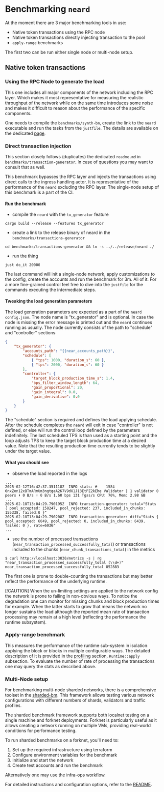 # Benchmarking `neard`

At the moment there are 3 major benchmarking tools in use: 
- Native token transactions using the RPC node
- Native token transactions directly injecting transaction to the pool
- `apply-range` benchmarks

The first two can be run either single node or multi-node setup.

## Native token transactions

### Using the RPC Node to generate the load
This one includes all major components of the network including the RPC layer.
Which makes it most representative for measuring the realistic throughput of the network while on the same time introduces some noise and makes it difficult to reason about the performance of the specific components.

One needs to compile the `benchmarks/synth-bm`, create the link to the `neard` executable and run the tasks from the `justfile`.
The details are available on the dedicated [page](./benchmarking_synthetic_workloads.md).

### Direct transaction injection
This section closely follows (duplicates) the dedicated `readme.md` in `benchmarks/transaction-generator`. 
In case of questions you may want to consult that as well.

This benchmark bypasses the RPC layer and injects the transactions using direct calls to the ingress handling actor. 
It is representative of the performance of the `neard` excluding the RPC layer.
The single-node setup of this benchmark is a part of the CI.

#### Run the benchmark
- compile the `neard` with the `tx_generator` feature
```
cargo build --release --features tx_generator
```
- create a link to the release binary of neard in the `benchmarks/transactions-generator`
```
cd benchmarks/transactions-generator && ln -s ../../release/neard ./
```
- run the thing
```
just do_it 20000
```
The last command will init a single-node network, apply customizations to the config, create the accounts and run the benchmark for 3m.
All of it.
For a more fine-grained control feel free to dive into the `justfile` for the commands executing the intermediate steps.

#### Tweaking the load generation parameters
The load generation parameters are expected as a part of the `neard` `config.json`.
The node name is "tx_generator" and is optional. 
In case the node is missing the error message is printed out and the `neard` continues running as usually.
The node currently consists of the path to  "schedule" and "controller" sections
```json
{
	"tx_generator": {
		"accounts_path": "{{near_accounts_path}}",
		"schedule": [
			{ "tps": 1000, "duration_s": 60 },
			{ "tps": 2000, "duration_s": 60 }
		],
		"controller": {
			"target_block_production_time_s": 1.4,
			"bps_filter_window_length": 64,
			"gain_proportional": 20,
			"gain_integral": 0.0,
			"gain_derivative": 0.0
		}
	}
}

```
The "schedule" section is required and defines the load applying schedule. 
After the schedule completes the `neard` will exit in case "controller" is not defined, or else will run the control loop defined by the parameters indefinitely.
The last scheduled TPS is than used as a starting point and the loop adjusts TPS to keep the target block production time at a desired value.
Note that the resulting production time currently tends to be slightly under the target value.

#### What you should see
- observe the load reported in the logs
```
...
2025-02-12T16:42:37.351118Z  INFO stats: #    1584 6nxZon12xBTmARmUm3ngtgaA2K7V9dX1J13EtPZ2kEhe Validator | 1 validator 0 peers ⬇ 0 B/s ⬆ 0 B/s 1.60 bps 131 Tgas/s CPU: 70%, Mem: 2.98 GB
...
2025-02-18T13:04:29.790195Z  INFO transaction-generator: total="Stats { pool_accepted: 158247, pool_rejected: 237, included_in_chunks: 155338, failed:0 }"
2025-02-18T13:04:29.790208Z  INFO transaction-generator: diff="Stats { pool_accepted: 6049, pool_rejected: 0, included_in_chunks: 6439, failed: 0 }, rate=6036"
...
```
- see the number of processed transactions (`near_transaction_processed_successfully_total`) or transactions included to the chunks (`near_chunk_transactions_total`) in the metrics
```
$ curl http://localhost:3030/metrics -s | rg "near_transaction_processed_successfully_total (\\d+)"
near_transaction_processed_successfully_total 852883
```
The first one is prone to double-counting the transactions but may better reflect the performance of the underlying runtime.

[!CAUTION]
When the un-limiting settings are applied to the network config the network is prone to failing in non-obvious ways.
To notice the degradation one can monitor for missing chunks and block production times for example.
When the latter starts to grow that means the network no longer sustains the load although the reported mean rate of transaction processing may remain at a high level (reflecting the performance the runtime subsystem).


### Apply-range benchmark
This measures the performance of the runtime sub-system in isolation applying the block or blocks in multiple configurable ways.
The detailed description of it is provided in the [profiling](./profiling.md) section, `Runtime::apply` subsection.
To evaluate the number of rate of processing the transactions one may query the stats as described above.

### Multi-Node setup
For benchmarking multi-node sharded networks, there is a comprehensive toolset in the [sharded-bm](https://github.com/near/nearcore/tree/pytest/tests/mocknet/sharded_bm.py). This framework allows testing various network configurations with different numbers of shards, validators and traffic profiles.

The sharded benchmark framework supports both localnet testing on a single machine and forknet deployments. Forknet is particularly useful as it allows creating a network running on multiple VMs, providing real-world conditions for performance testing.

To run sharded benchmarks on a forknet, you'll need to:
1. Set up the required infrastructure using terraform
2. Configure environment variables for the benchmark
3. Initialize and start the network
4. Create test accounts and run the benchmark

Alternatively one may use the infra-ops [workflow](https://github.com/Near-One/infra-ops/actions/workflows/benchmark.yml).

For detailed instructions and configuration options, refer to the [README](https://github.com/near/nearcore/tree/master/pytest/tests/mocknet/docs/sharded_bm.md).

